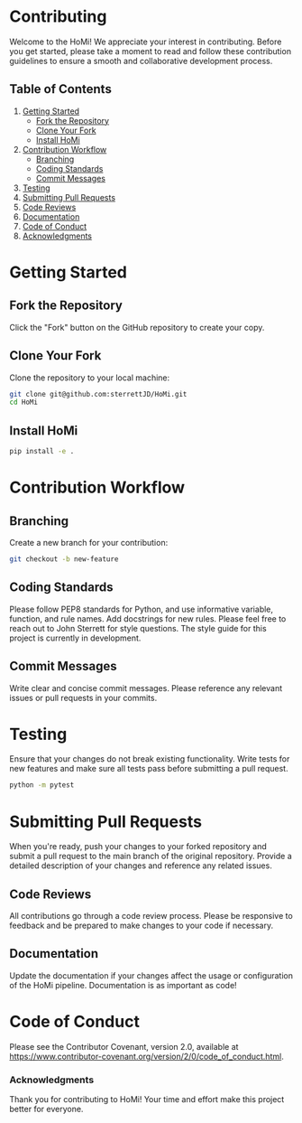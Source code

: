 # Contributing

Welcome to the HoMi! We appreciate your interest in contributing. Before you get started, please take a moment to read and follow these contribution guidelines to ensure a smooth and collaborative development process.

## Table of Contents

1. [Getting Started](#getting-started)
    - [Fork the Repository](#fork-the-repository)
    - [Clone Your Fork](#clone-your-fork)
    - [Install HoMi](#install-dependencies)
2. [Contribution Workflow](#contribution-workflow)
    - [Branching](#branching)
    - [Coding Standards](#coding-standards)
    - [Commit Messages](#commit-messages)
3. [Testing](#testing)
4. [Submitting Pull Requests](#submitting-pull-requests)
5. [Code Reviews](#code-reviews)
6. [Documentation](#documentation)
7. [Code of Conduct](#code-of-conduct)
8. [Acknowledgments](#acknowledgments)

# Getting Started

## Fork the Repository

Click the "Fork" button on the GitHub repository to create your copy.

## Clone Your Fork

Clone the repository to your local machine:

```bash
git clone git@github.com:sterrettJD/HoMi.git
cd HoMi
```

## Install HoMi
```bash
pip install -e .
```

# Contribution Workflow
## Branching
Create a new branch for your contribution:

```bash
git checkout -b new-feature
```

## Coding Standards
Please follow PEP8 standards for Python, and use informative variable, function, and rule names. Add docstrings for new rules. Please feel free to reach out to John Sterrett for style questions. The style guide for this project is currently in development.

## Commit Messages
Write clear and concise commit messages. Please reference any relevant issues or pull requests in your commits.

# Testing
Ensure that your changes do not break existing functionality. Write tests for new features and make sure all tests pass before submitting a pull request.

```bash
python -m pytest
```

# Submitting Pull Requests
When you're ready, push your changes to your forked repository and submit a pull request to the main branch of the original repository. Provide a detailed description of your changes and reference any related issues.

## Code Reviews
All contributions go through a code review process. Please be responsive to feedback and be prepared to make changes to your code if necessary.

## Documentation
Update the documentation if your changes affect the usage or configuration of the HoMi pipeline. Documentation is as important as code!

# Code of Conduct
Please see the Contributor Covenant, version 2.0, available at https://www.contributor-covenant.org/version/2/0/code_of_conduct.html.


### Acknowledgments
Thank you for contributing to HoMi! Your time and effort make this project better for everyone.